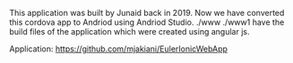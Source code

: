 This application was built by Junaid back in 2019. Now we have converted this cordova app to Andriod using Andriod Studio. 
./www
./www1
have the build files of the application which were created using angular js.

Application: https://github.com/mjakiani/EulerIonicWebApp
